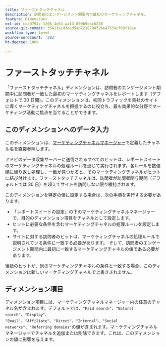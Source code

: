 ```yaml
---
title: ファーストタッチチャネル
description: 訪問者のエンゲージメント期限内で最初のマーケティングチャネル。
feature: Dimensions
exl-id: cca9794c-1305-4e54-aa13-809b9ebc6230
source-git-commit: 35413ac43eed5ab7218794f26e4753acf08f18ee
workflow-type: tm+mt
source-wordcount: '282'
ht-degree: 100%

---
```


# ファーストタッチチャネル

「ファーストタッチチャネル」ディメンションは、訪問者のエンゲージメント期間中に訪問者が一致した最初のマーケティングチャネルをレポートします（デフォルトで 30 日間）。このディメンションは、初回トラフィックを貴社のサイトに導くマーケティングチャネルを把握するのに役立ち、最も効果的な分野でマーケティング活動に焦点を当てることができます。

## このディメンションへのデータ入力

このディメンションは、[マーケティングチャネルマネージャー](/help/admin/admin/marketing-channels-admin.md)で定義したチャネル名を直接参照します。

アドビのデータ収集サーバーに送信されるすべてのヒットは、レポートスイートのマーケティングチャネルの処理ルールを通じて実行されます。各ルールを数値順に繰り返し処理し、一致が見つかると、そのマーケティングチャネルがヒットに結び付けます。ファーストタッチチャネルは、訪問者が訪問者関与期間（デフォルトでは 30 日）を超えてサイトを訪問しない限り維持されます。

このディメンションを特定の値に設定する場合は、次の手順を実行する必要があります。

* 「レポートスイートの設定」の下のマーケティングチャネルマネージャーで、目的のディメンション項目をチャネルとして設定します。
* ヒットに必要な条件を含むマーケティングチャネルの処理ルールを設定します。
* サイトに対する訪問者のヒットは、マーケティングチャネルの処理ルールで説明されている条件に一致する必要があります。 _そして_、訪問者のエンゲージメント期間内に最初に一致するマーケティングチャネルの値である必要があります。

後続のヒットが、別のマーケティングチャネルの条件と一致する場合、このディメンションは新しいマーケティングチャネルで上書きされません。

## ディメンション項目

ディメンション項目には、マーケティングチャネルマネージャー内の任意のチャネル名が含まれます。デフォルトでは、`"Paid search"`、`"Natural search"`、`"Display"`、 `"Email"`、`"Affiliate"`、`"Direct"`、`"Internal"`、`"Social networks"`、`"Referring domains"`の値が含まれます。マーケティングチャネルマネージャーでチャネルを追加または削除できます。これは、このディメンションの値に影響を与えます。
